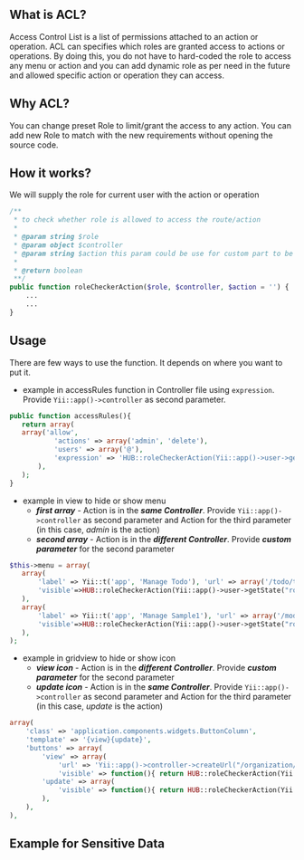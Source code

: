 ## What is ACL?
Access Control List is a list of permissions attached to an action or operation. ACL can specifies which roles are granted access to actions or operations. By doing this, you do not have to hard-coded the role to access any menu or action and you can add dynamic role as per need in the future and allowed specific action or operation they can access.

## Why ACL?
You can change preset Role to limit/grant the access to any action. You can add new Role to match with the new requirements without opening the source code.

## How it works?
We will supply the role for current user with the action or operation

```php
/**
 * to check whether role is allowed to access the route/action
 *
 * @param string $role
 * @param object $controller
 * @param string $action this param could be use for custom part to be accessed by the role
 *
 * @return boolean
 **/
public function roleCheckerAction($role, $controller, $action = '') {
	...
	...
}
```

## Usage
There are few ways to use the function. It depends on where you want to put it.

 * example in accessRules function in Controller file using `expression`. Provide `Yii::app()->controller` as second parameter.
 ```php
 public function accessRules(){
	return array(
 	array('allow',
			'actions' => array('admin', 'delete'),
			'users' => array('@'),
			'expression' => 'HUB::roleCheckerAction(Yii::app()->user->getState("rolesAssigned"), Yii::app()->controller)'
		),
	);
 }
 ```

 * example in view to hide or show menu 
	* _**first array**_ - Action is in the _**same Controller**_. Provide `Yii::app()->controller` as second parameter and Action for the third parameter (in this case, _admin_ is the action)
	* _**second array**_ - Action is in the _**different Controller**_. Provide _**custom parameter**_ for the second parameter
 ```php
 $this->menu = array(
	array(
		'label' => Yii::t('app', 'Manage Todo'), 'url' => array('/todo/todo/admin'),
		'visible'=>HUB::roleCheckerAction(Yii::app()->user->getState("rolesAssigned"), Yii::app()->controller,'admin')
	),
	array(
		'label' => Yii::t('app', 'Manage Sample1'), 'url' => array('/module1/controller1/admin'),
		'visible'=>HUB::roleCheckerAction(Yii::app()->user->getState("rolesAssigned"), (object)['id'=>'controller1','action'=>(object)['id'=>'admin'],'module'=>(object)['id'=>'module1']])
	),
);
```

* example in gridview to hide or show icon 
	* _**view icon**_ - Action is in the _**different Controller**_. Provide _**custom parameter**_ for the second parameter
	* _**update icon**_ - Action is in the _**same Controller**_. Provide `Yii::app()->controller` as second parameter and Action for the third parameter (in this case, _update_ is the action)
```php
array(
	'class' => 'application.components.widgets.ButtonColumn',
	'template' => '{view}{update}',
	'buttons' => array(
		'view' => array(
			'url' => 'Yii::app()->controller->createUrl("/organization/view", array("id"=>$data->id))'),
			'visible' => function(){ return HUB::roleCheckerAction(Yii::app()->user->getState("rolesAssigned"), (object)['id'=>'organization','action'=>(object)['id'=>'view']]); }
		'update' => array(
			'visible' => function(){ return HUB::roleCheckerAction(Yii::app()->user->getState("rolesAssigned"), Yii::app()->controller,'update'); }
		),
	),
),
```

## Example for Sensitive Data

